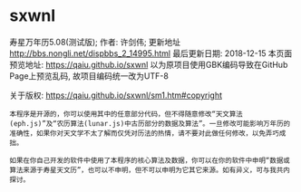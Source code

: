 # sxwnl
寿星万年历5.08(测试版); 作者: 许剑伟; 更新地址 http://bbs.nongli.net/dispbbs_2_14995.html
最后更新日期: 2018-12-15
本页面预览地址: https://qaiu.github.io/sxwnl
以为原项目使用GBK编码导致在GitHub Page上预览乱码, 故项目编码统一改为UTF-8

关于版权: https://qaiu.github.io/sxwnl/sm1.htm#copyright
```
本程序是开源的，你可以使用其中的任意部分代码，但不得随意修改“天文算法(eph.js)”及“农历算法(lunar.js)中古历部分的数据及算法”。一旦修改可能影响万年历的准确性，如果你对天文学不太了解而仅凭对历法的热情，请不要对此做任何修改，以免弄巧成拙。

如果在你自己开发的软件中使用了本程序的核心算法及数据，你可以在你的软件中申明“数据或算法来源于寿星天文历”，也可以不申明，但不可以申明为它其它来源。如有异义，可与我共内探讨。
```
